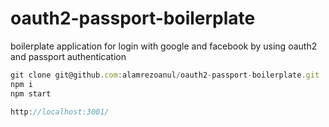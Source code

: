 # oauth2-passport-boilerplate
boilerplate application for login with google and facebook by using oauth2 and passport authentication

```js
git clone git@github.com:alamrezoanul/oauth2-passport-boilerplate.git
npm i
npm start

http://localhost:3001/
```